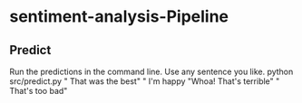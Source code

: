 # sentiment-analysis-Pipeline
## Predict
Run the predictions in the command line. Use any sentence you like.
python src/predict.py " That was the best"  " I'm happy "Whoa! That's terrible"  " That's too bad"